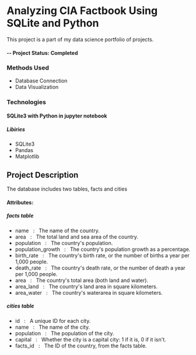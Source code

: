 # Analyzing CIA Factbook Using SQLite and Python 
This project is a part of my data science portfolio of projects.

#### -- Project Status: Completed



### Methods Used
* Database Connection
* Data Visualization

### Technologies
#### SQLite3 with Python in jupyter notebook
##### Libiries
* SQLite3
* Pandas 
* Matplotlib

## Project Description
The database includes two tables, facts and cities

 
#### Attributes:
##### facts table 
* name &nbsp; : &nbsp; The name of the country.
* area &nbsp; : &nbsp; The total land and sea area of the country.
* population &nbsp; : &nbsp; The country's population.
* population_growth &nbsp; : &nbsp; The country's population growth as a percentage.
* birth_rate &nbsp; : &nbsp; The country's birth rate, or the number of births a year per 1,000 people.
* death_rate &nbsp; : &nbsp; The country's death rate, or the number of death a year per 1,000 people.
* area &nbsp; : &nbsp; The country's total area (both land and water).
* area_land &nbsp; : &nbsp; The country's land area in square kilometers.
* area_water &nbsp; : &nbsp; The country's waterarea in square kilometers.

##### cities table
* id &nbsp; : &nbsp; A unique ID for each city.
* name &nbsp; : &nbsp; The name of the city.
* population &nbsp; : &nbsp; The population of the city.
* capital &nbsp; : &nbsp; Whether the city is a capital city: 1 if it is, 0 if it isn't.
* facts_id &nbsp; : &nbsp; The ID of the country, from the facts table.
